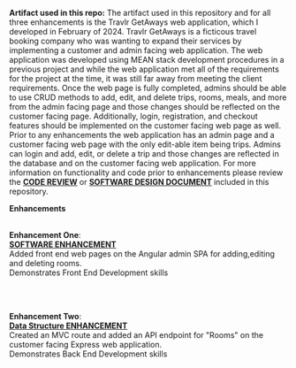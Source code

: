 

**Artifact used in this repo:**
The artifact used in this repository and for all three enhancements is the Travlr GetAways web application, which I developed in February of 2024. Travlr GetAways is a ficticous travel booking company who was wanting to expand their services by implementing a customer and admin facing web application. The web application was developed using MEAN stack development procedures in a previous project and while the web application met all of the requirements for the project at the time, it was still far away from meeting the client requirements. Once the web page is fully completed, admins should be able to use CRUD methods to add, edit, and delete trips, rooms, meals, and more from the admin facing page and those changes should be reflected on the customer facing page. Additionally, login, registration, and checkout features should be implemented on the customer facing web page as well.  Prior to any enhancements the web application has an admin page and a customer facing web page with the only edit-able item being trips. Admins can login and add, edit, or delete a trip and those changes are reflected in the database and on the customer facing web application. For more information on functionality and code prior to enhancements please review the [**CODE REVIEW**](https://www.youtube.com/watch?v=9WlSppAobVI)
 or [**SOFTWARE DESIGN DOCUMENT**](https://view.officeapps.live.com/op/view.aspx?src=https%3A%2F%2Fraw.githubusercontent.com%2FJessicaDuft%2FCS499-Capstone%2Fmain%2FCS%2520465%2520Software%2520Design%2520Document%2520V%25203.0%2520(FINAL).docx&wdOrigin=BROWSELINK) included in this repository. 



**Enhancements**
<br/>
<br/>


**Enhancement One**: 
<br />
[**SOFTWARE ENHANCEMENT**](https://github.com/JessicaDuft/Software_Enhancement)
<br/>
Added front end web pages on the Angular admin SPA for adding,editing and deleting rooms.
<br/>
Demonstrates Front End Development skills

<br/>
<br/>


**Enhancement Two**: 
<br/>
[**Data Structure ENHANCEMENT**](https://github.com/JessicaDuft/Data_Structure_Enhancement)
<br/>
Created an MVC route and added an API endpoint for "Rooms" on the customer facing Express web application. 
<br/>
Demonstrates Back End Development skills





